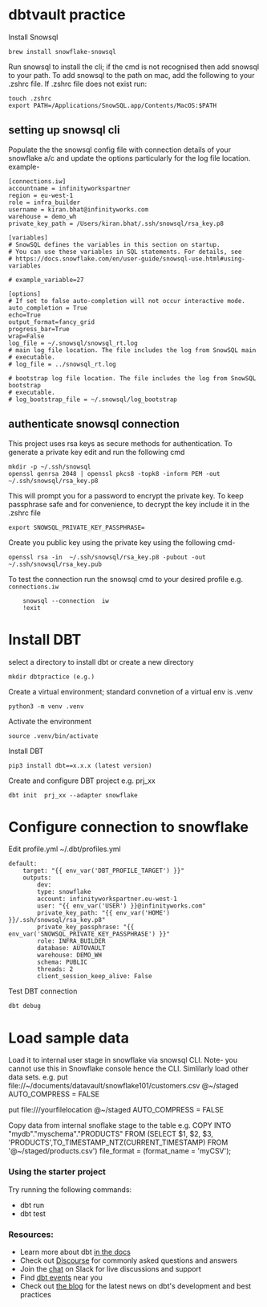 # dbtvault practice
Install Snowsql

    brew install snowflake-snowsql

Run snowsql to install the cli; if the cmd is not recognised then add snowsql to your path. To add snowsql to the path on mac, add the following to your .zshrc file. If .zshrc file does not exist run:

    touch .zshrc
    export PATH=/Applications/SnowSQL.app/Contents/MacOS:$PATH

## setting up snowsql cli
Populate the the snowsql config file with connection details of your snowflake a/c and update the options particularly for the log file location.
example-

    [connections.iw]
    accountname = infinityworkspartner
    region = eu-west-1
    role = infra_builder
    username = kiran.bhat@infinityworks.com
    warehouse = demo_wh
    private_key_path = /Users/kiran.bhat/.ssh/snowsql/rsa_key.p8

    [variables]
    # SnowSQL defines the variables in this section on startup.
    # You can use these variables in SQL statements. For details, see
    # https://docs.snowflake.com/en/user-guide/snowsql-use.html#using-variables

    # example_variable=27

    [options]
    # If set to false auto-completion will not occur interactive mode.
    auto_completion = True
    echo=True
    output_format=fancy_grid
    progress_bar=True
    wrap=False
    log_file = ~/.snowsql/snowsql_rt.log
    # main log file location. The file includes the log from SnowSQL main
    # executable.
    # log_file = ../snowsql_rt.log

    # bootstrap log file location. The file includes the log from SnowSQL bootstrap
    # executable.
    # log_bootstrap_file = ~/.snowsql/log_bootstrap

## authenticate snowsql connection
This project uses rsa keys as secure methods for authentication. To generate a private key edit and run the following cmd
    
    mkdir -p ~/.ssh/snowsql
    openssl genrsa 2048 | openssl pkcs8 -topk8 -inform PEM -out ~/.ssh/snowsql/rsa_key.p8
This will prompt you for a password to encrypt the private key. To keep passphrase safe and for convenience, to decrypt the key include it in the .zshrc file

    export SNOWSQL_PRIVATE_KEY_PASSPHRASE=

Create you public key using the private key using the following cmd-

    openssl rsa -in  ~/.ssh/snowsql/rsa_key.p8 -pubout -out ~/.ssh/snowsql/rsa_key.pub

To test the connection run the snowsql cmd to your desired profile e.g. `connections.iw`

        snowsql --connection  iw
        !exit

# Install DBT
select a directory to install dbt or create a new directory

    mkdir dbtpractice (e.g.)

Create a virtual environment; standard convnetion of a virtual env is .venv

    python3 -m venv .venv   
    
Activate the environment

    source .venv/bin/activate

Install DBT

    pip3 install dbt==x.x.x (latest version)

Create and configure DBT project e.g. prj_xx

    dbt init  prj_xx --adapter snowflake       

# Configure connection to snowflake
Edit profile.yml ~/.dbt/profiles.yml

    default:
        target: "{{ env_var('DBT_PROFILE_TARGET') }}" 
        outputs:
            dev: 
            type: snowflake
            account: infinityworkspartner.eu-west-1
            user: "{{ env_var('USER') }}@infinityworks.com"
            private_key_path: "{{ env_var('HOME') }}/.ssh/snowsql/rsa_key.p8"
            private_key_passphrase: "{{ env_var('SNOWSQL_PRIVATE_KEY_PASSPHRASE') }}"
            role: INFRA_BUILDER
            database: AUTOVAULT
            warehouse: DEMO_WH
            schema: PUBLIC
            threads: 2
            client_session_keep_alive: False

Test DBT connection

    dbt debug

# Load sample data
Load it to internal user stage in snowflake via snowsql CLI. Note- you cannot use this in Snowflake console hence the CLI. Simlilarly load other data sets.
e.g. put file://~/documents/datavault/snowflake101/customers.csv @~/staged AUTO_COMPRESS = FALSE

put file:///yourfilelocation @~/staged AUTO_COMPRESS = FALSE

Copy  data from internal snoflake stage to the table
e.g. COPY INTO "mydb"."myschema"."PRODUCTS" FROM (SELECT $1, $2, $3, 'PRODUCTS',TO_TIMESTAMP_NTZ(CURRENT_TIMESTAMP) FROM '@~/staged/products.csv') file_format = (format_name = 'myCSV');

### Using the starter project

Try running the following commands:
- dbt run
- dbt test


### Resources:
- Learn more about dbt [in the docs](https://docs.getdbt.com/docs/introduction)
- Check out [Discourse](https://discourse.getdbt.com/) for commonly asked questions and answers
- Join the [chat](http://slack.getdbt.com/) on Slack for live discussions and support
- Find [dbt events](https://events.getdbt.com) near you
- Check out [the blog](https://blog.getdbt.com/) for the latest news on dbt's development and best practices
